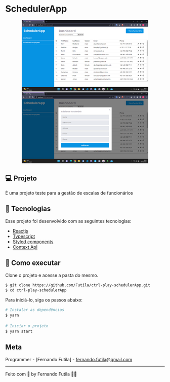 # SchedulerApp

<div align="center">
    <img src="https://github.com/Futila/ctrl-play-schedulerApp/blob/master/src/.github/home.png" width="400px" />
    <img src="https://github.com/Futila/ctrl-play-schedulerApp/blob/master/src/.github/add%20user.png" width="400px" />
    
</div>

## 💻 Projeto

É uma projeto teste para a gestão de escalas de funcionários

## 🧪 Tecnologias

Esse projeto foi desenvolvido com as seguintes tecnologias:

- [Reactjs](https://reactjs.org)
- [Typescript](https://www.typescriptlang.org/)
- [Styled components](https://styled-components.com/)
- [Context ApI](https://reactjs.org/)

## 🚀 Como executar

Clone o projeto e acesse a pasta do mesmo.

```bash
$ git clone https://github.com/Futila/ctrl-play-schedulerApp.git
$ cd ctrl-play-schedulerApp
```

Para iniciá-lo, siga os passos abaixo:

```bash
# Instalar as dependências
$ yarn

# Iniciar o projeto
$ yarn start
```

## Meta

Programmer - [Fernando Futila] - fernando.futila@gmail.com

---

Feito com 💜 by Fernando Futila 👋🏻
